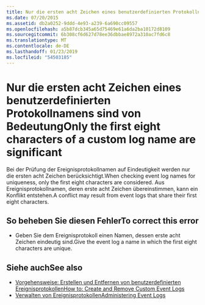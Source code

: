 ```yaml
---
title: Nur die ersten acht Zeichen eines benutzerdefinierten Protokollnamens sind von Bedeutung
ms.date: 07/20/2015
ms.assetid: db2a0252-9ddd-4e93-a239-6a690cc09557
ms.openlocfilehash: a5b87dcb345a65d75469e61a6da2ba10172d8109
ms.sourcegitcommit: 6b308cf6d627d78ee36dbbae8972a310ac7fd6c8
ms.translationtype: MT
ms.contentlocale: de-DE
ms.lasthandoff: 01/23/2019
ms.locfileid: "54503185"
---
```

# <a name="only-the-first-eight-characters-of-a-custom-log-name-are-significant"></a><span data-ttu-id="937c5-102">Nur die ersten acht Zeichen eines benutzerdefinierten Protokollnamens sind von Bedeutung</span><span class="sxs-lookup"><span data-stu-id="937c5-102">Only the first eight characters of a custom log name are significant</span></span>
<span data-ttu-id="937c5-103">Bei der Prüfung der Ereignisprotokollnamen auf Eindeutigkeit werden nur die ersten acht Zeichen berücksichtigt.</span><span class="sxs-lookup"><span data-stu-id="937c5-103">When checking event log names for uniqueness, only the first eight characters are considered.</span></span> <span data-ttu-id="937c5-104">Aus Ereignisprotokollnamen, deren erste acht Zeichen übereinstimmen, kann ein Konflikt entstehen.</span><span class="sxs-lookup"><span data-stu-id="937c5-104">A conflict may result from event logs that share their first eight characters.</span></span>  
  
## <a name="to-correct-this-error"></a><span data-ttu-id="937c5-105">So beheben Sie diesen Fehler</span><span class="sxs-lookup"><span data-stu-id="937c5-105">To correct this error</span></span>  
  
-   <span data-ttu-id="937c5-106">Geben Sie dem Ereignisprotokoll einen Namen, dessen erste acht Zeichen eindeutig sind.</span><span class="sxs-lookup"><span data-stu-id="937c5-106">Give the event log a name in which the first eight characters are unique.</span></span>  
  
## <a name="see-also"></a><span data-ttu-id="937c5-107">Siehe auch</span><span class="sxs-lookup"><span data-stu-id="937c5-107">See also</span></span>
- [<span data-ttu-id="937c5-108">Vorgehensweise: Erstellen und Entfernen von benutzerdefinierten Ereignisprotokollen</span><span class="sxs-lookup"><span data-stu-id="937c5-108">How to: Create and Remove Custom Event Logs</span></span>](https://msdn.microsoft.com/library/af9b7da0-80c7-46ac-b7f7-897063ddd503)
- [<span data-ttu-id="937c5-109">Verwalten von Ereignisprotokollen</span><span class="sxs-lookup"><span data-stu-id="937c5-109">Administering Event Logs</span></span>](https://msdn.microsoft.com/library/35f53238-bdd2-417b-acd8-2fd9f7397f18)
